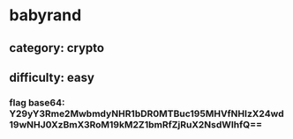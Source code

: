 # babyrand

## category: crypto

## difficulty: easy

### flag base64: Y29yY3Rme2MwbmdyNHR1bDR0MTBuc195MHVfNHIzX24wd19wNHJ0XzBmX3RoM19kM2Z1bmRfZjRuX2NsdWIhfQ==
